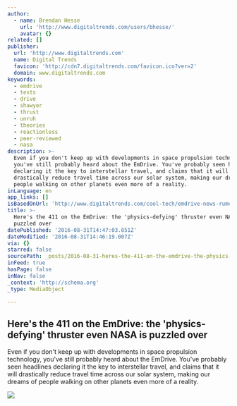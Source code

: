 ```yaml
---
author:
  - name: Brendan Hesse
    url: 'http://www.digitaltrends.com/users/bhesse/'
    avatar: {}
related: []
publisher:
  url: 'http://www.digitaltrends.com'
  name: Digital Trends
  favicon: 'http://cdn7.digitaltrends.com/favicon.ico?ver=2'
  domain: www.digitaltrends.com
keywords:
  - emdrive
  - tests
  - drive
  - shawyer
  - thrust
  - unruh
  - theories
  - reactionless
  - peer-reviewed
  - nasa
description: >-
  Even if you don't keep up with developments in space propulsion technology,
  you've still probably heard about the EmDrive. You've probably seen headlines
  declaring it the key to interstellar travel, and claims that it will
  drastically reduce travel time across our solar system, making our dreams of
  people walking on other planets even more of a reality.
inLanguage: en
app_links: []
isBasedOnUrl: 'http://www.digitaltrends.com/cool-tech/emdrive-news-rumors/'
title: >-
  Here's the 411 on the EmDrive: the 'physics-defying' thruster even NASA is
  puzzled over
datePublished: '2016-08-31T14:47:03.851Z'
dateModified: '2016-08-31T14:46:19.007Z'
via: {}
starred: false
sourcePath: _posts/2016-08-31-heres-the-411-on-the-emdrive-the-physics-defying-thruste.md
inFeed: true
hasPage: false
inNav: false
_context: 'http://schema.org'
_type: MediaObject

---
```

<article style=""><h1>Here's the 411 on the EmDrive: the 'physics-defying' thruster even NASA is puzzled over</h1><p>Even if you don't keep up with developments in space propulsion technology, you've still probably heard about the EmDrive. You've probably seen headlines declaring it the key to interstellar travel, and claims that it will drastically reduce travel time across our solar system, making our dreams of people walking on other planets even more of a reality.</p><img src="http://icdn3.digitaltrends.com/image/em-drive-1200x630-c.jpg" /></article>